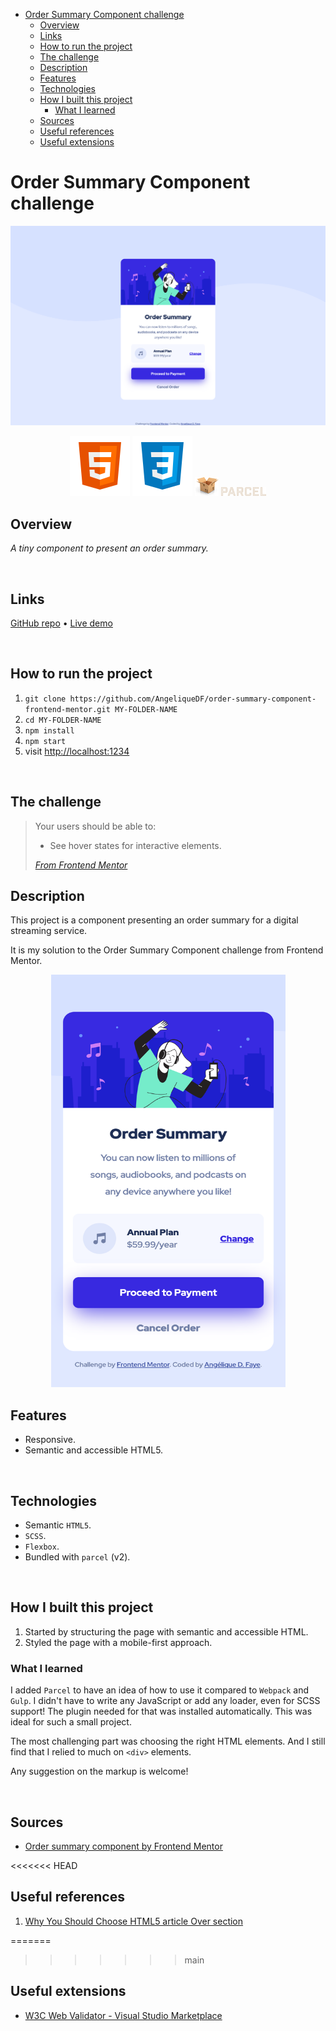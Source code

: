 - [Order Summary Component challenge](#order-summary-component-challenge)
  - [Overview](#overview)
  - [Links](#links)
  - [How to run the project](#how-to-run-the-project)
  - [The challenge](#the-challenge)
  - [Description](#description)
  - [Features](#features)
  - [Technologies](#technologies)
  - [How I built this project](#how-i-built-this-project)
    - [What I learned](#what-i-learned)
  - [Sources](#sources)
  - [Useful references](#useful-references)
  - [Useful extensions](#useful-extensions)

# Order Summary Component challenge

![Screenshot of the order summary component challenge ](./src/images/desktop-screenshot.png)

<div align="center">
  <img src="./src/images/logo-html5.svg">
  <img src="./src/images/logo-css3.svg">

  <img src="./src/images/logo-parceljs.png">
  <img width="72px" src="./src/images/logo-parceljs.svg">
</div>

## Overview

*A tiny component to present an order summary.*

<br />

## Links

<p>
<a href="https://github.com/AngeliqueDF/order-summary-component-challenge">GitHub repo</a> • <a href="">Live demo </a>
</p>

<br />

## How to run the project

1. ``git clone https://github.com/AngeliqueDF/order-summary-component-frontend-mentor.git MY-FOLDER-NAME``
2. ``cd MY-FOLDER-NAME``
3. ``npm install``
4. `` npm start ``
5. visit [http://localhost:1234](http://localhost:1234)

<br />

## The challenge

> Your users should be able to:
> - See hover states for interactive elements.
> 
> *[From Frontend Mentor](https://www.frontendmentor.io/challenges/order-summary-component-QlPmajDUj)*

## Description

This project is a component presenting an order summary for a digital streaming service.

It is my solution to the Order Summary Component challenge from Frontend Mentor.

<p align="center">
<img src="./src/images/mobile-screenshot.png" width="375" height="660px" alt="Screenshot of the order summary component on mobile.">

## Features

- Responsive.
- Semantic and accessible HTML5.

<br />

## Technologies

- Semantic ``HTML5``.
- ``SCSS``.
- ``Flexbox``.
- Bundled with ``parcel`` (v2).

<br />

## How I built this project

 1. Started by structuring the page with semantic and accessible HTML.
 2. Styled the page with a mobile-first approach.

### What I learned

I added ``Parcel`` to have an idea of how to use it compared to ``Webpack`` and ``Gulp``. I didn't have to write any JavaScript or add any loader, even for SCSS support! The plugin needed for that was installed automatically. This was ideal for such a small project.

The most challenging part was choosing the right HTML elements. And I still find that I relied to much on ``<div>`` elements.

Any suggestion on the markup is welcome!

<br />

## Sources

- [Order summary component by Frontend Mentor](https://www.frontendmentor.io/challenges/order-summary-component-QlPmajDUj)

<<<<<<< HEAD
## Useful references

1. [Why You Should Choose HTML5 article Over section](https://www.smashingmagazine.com/2020/01/html5-article-section/)

=======
>>>>>>> main
## Useful extensions

- [W3C Web Validator - Visual Studio Marketplace](https://marketplace.visualstudio.com/items?itemName=CelianRiboulet.webvalidator)